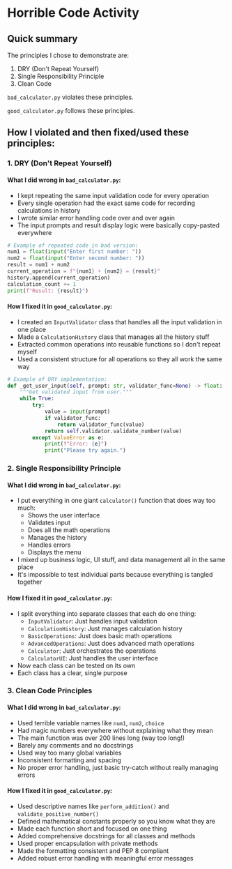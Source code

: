 # Horrible Code Activity

## Quick summary
The principles I chose to demonstrate are:
1. DRY (Don't Repeat Yourself)
2. Single Responsibility Principle
3. Clean Code

`bad_calculator.py` violates these principles. 

`good_calculator.py` follows these principles.

## How I violated and then fixed/used these principles:

### 1. DRY (Don't Repeat Yourself)

#### What I did wrong in `bad_calculator.py`:
- I kept repeating the same input validation code for every operation
- Every single operation had the exact same code for recording calculations in history
- I wrote similar error handling code over and over again
- The input prompts and result display logic were basically copy-pasted everywhere

```python
# Example of repeated code in bad version:
num1 = float(input("Enter first number: "))
num2 = float(input("Enter second number: "))
result = num1 + num2
current_operation = f"{num1} + {num2} = {result}"
history.append(current_operation)
calculation_count += 1
print(f"Result: {result}")
```

#### How I fixed it in `good_calculator.py`:
- I created an `InputValidator` class that handles all the input validation in one place
- Made a `CalculationHistory` class that manages all the history stuff
- Extracted common operations into reusable functions so I don't repeat myself
- Used a consistent structure for all operations so they all work the same way

```python
# Example of DRY implementation:
def _get_user_input(self, prompt: str, validator_func=None) -> float:
    """Get validated input from user."""
    while True:
        try:
            value = input(prompt)
            if validator_func:
                return validator_func(value)
            return self.validator.validate_number(value)
        except ValueError as e:
            print(f"Error: {e}")
            print("Please try again.")
```

### 2. Single Responsibility Principle

#### What I did wrong in `bad_calculator.py`:
- I put everything in one giant `calculator()` function that does way too much:
  - Shows the user interface
  - Validates input
  - Does all the math operations
  - Manages the history
  - Handles errors
  - Displays the menu
- I mixed up business logic, UI stuff, and data management all in the same place
- It's impossible to test individual parts because everything is tangled together

#### How I fixed it in `good_calculator.py`:
- I split everything into separate classes that each do one thing:
  - `InputValidator`: Just handles input validation
  - `CalculationHistory`: Just manages calculation history
  - `BasicOperations`: Just does basic math operations
  - `AdvancedOperations`: Just does advanced math operations
  - `Calculator`: Just orchestrates the operations
  - `CalculatorUI`: Just handles the user interface
- Now each class can be tested on its own
- Each class has a clear, single purpose

### 3. Clean Code Principles

#### What I did wrong in `bad_calculator.py`:
- Used terrible variable names like `num1`, `num2`, `choice`
- Had magic numbers everywhere without explaining what they mean
- The main function was over 200 lines long (way too long!)
- Barely any comments and no docstrings
- Used way too many global variables
- Inconsistent formatting and spacing
- No proper error handling, just basic try-catch without really managing errors

#### How I fixed it in `good_calculator.py`:
- Used descriptive names like `perform_addition()` and `validate_positive_number()`
- Defined mathematical constants properly so you know what they are
- Made each function short and focused on one thing
- Added comprehensive docstrings for all classes and methods
- Used proper encapsulation with private methods
- Made the formatting consistent and PEP 8 compliant
- Added robust error handling with meaningful error messages

